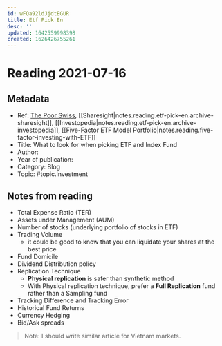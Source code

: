 ```yaml
---
id: wFQa92ldJjdtEGUR
title: Etf Pick En
desc: ''
updated: 1642559998398
created: 1626426755261
---
```

# Reading 2021-07-16

## Metadata

- Ref: [The Poor Swiss](https://thepoorswiss.com/how-to-choose-index-fund-etf/), [[Sharesight|notes.reading.etf-pick-en.archive-sharesight]], [[Investopedia|notes.reading.etf-pick-en.archive-investopedia]], [[Five-Factor ETF Model Portfolio|notes.reading.five-factor-investing-with-ETF]]
- Title: What to look for when picking ETF and Index Fund
- Author: 
- Year of publication: 
- Category: Blog
- Topic: #topic.investment

## Notes from reading

- Total Expense Ratio (TER)
- Assets under Management (AUM)
- Number of stocks (underlying portfolio of stocks in ETF)
- Trading Volume
    - it could be good to know that you can liquidate your shares at the best price
- Fund Domicile
- Dividend Distribution policy
- Replication Technique
    - **Physical replication** is safer than synthetic method
    - With Physical replication technique, prefer a **Full Replication** fund rather than a Sampling fund
- Tracking Difference and Tracking Error
- Historical Fund Returns
- Currency Hedging
- Bid/Ask spreads

> Note: I should write similar article for Vietnam markets.
